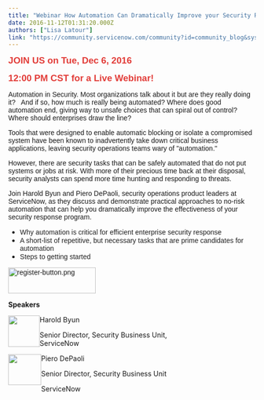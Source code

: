 ```yaml
---
title: "Webinar How Automation Can Dramatically Improve your Security Response Program"
date: 2016-11-12T01:31:20.000Z
authors: ["Lisa Latour"]
link: "https://community.servicenow.com/community?id=community_blog&sys_id=152d26e5dbd0dbc01dcaf3231f9619cf"
---
```

<p><span style="color: #e23d39; font-size: 14pt; font-family: arial,helvetica,sans-serif;"><strong>JOIN US on <span class="date">Tue, Dec 6, 2016</span></strong></span></p><p><span style="color: #e23d39; font-size: 14pt; font-family: arial,helvetica,sans-serif;"><strong><span class="time">12:00 PM CST for a Live Webinar!<br/></span></strong></span></p><p></p><p><span style="font-family: arial,helvetica,sans-serif;">Automation in Security. Most organizations talk about it but are they really doing it?   And if so, how much is really being automated? Where does good automation end, giving way to unsafe choices that can spiral out of control? Where should enterprises draw the line?</span></p><p></p><p><span style="font-family: arial,helvetica,sans-serif;">Tools that were designed to enable automatic blocking or isolate a compromised system have been known to inadvertently take down critical business applications, leaving security operations teams wary of "automation."</span></p><p></p><p><span style="font-family: arial,helvetica,sans-serif;">However, there are security tasks that can be safely automated that do not put systems or jobs at risk. With more of their precious time back at their disposal, security analysts can spend more time hunting and responding to threats.</span></p><p></p><p><span style="font-family: arial,helvetica,sans-serif;">Join Harold Byun and Piero DePaoli, security operations product leaders at ServiceNow, as they discuss and demonstrate practical approaches to no-risk automation that can help you dramatically improve the effectiveness of your security response program.</span></p><p></p><ul><li><span lang="EN-GB" style="font-family: arial,helvetica,sans-serif; color: #212121;">Why automation is critical for efficient enterprise security response</span></li><li><span lang="EN-GB" style="font-family: arial,helvetica,sans-serif; color: #212121;">A short-list of repetitive, but necessary tasks that are prime candidates for automation</span></li><li><span lang="EN-GB" style="font-family: arial,helvetica,sans-serif; color: #212121;">Steps to getting started</span></li></ul><p><span lang="EN-GB" style="font-family: arial,helvetica,sans-serif; color: #212121;"><a href="https://webinar.darkreading.com/2691?keycode=CAA1EC"><img   alt="register-button.png" class="image-1 jive-image" height="52.5" src="fa3fd90adb10df048c8ef4621f9619e8.iix" style="height: 52.5px; width: 178.241px;" width="178.5"/></a></span></p><p></p><p><strong><span class="container-header">Speakers</span> </strong></p><div class="speakerPhoto"><img class="jive-image" height="64" src="https://dsimg.ubm-us.net/asset/384833/451243/Harold_Byun1.png" style="float: left; width: 64px; height: 64px;" width="64"/><div class="speaker1 speakerProfile"><div class="profile-Name">Harold Byun<p class="profile-Company">Senior Director, Security Business Unit, <br/>ServiceNow</p><p class="profile-Company"></p><p class="profile-Company"></p></div></div></div><p class="speakerPhoto"><img class="jive-image" height="63" src="https://dsimg.ubm-us.net/asset/384833/451253/Piero1.png" style="width: 67px; height: 63.3455px; float: left;" width="67"/></p><p class="profile-Name">Piero DePaoli</p><p class="profile-Title">Senior Director, Security Business Unit</p><p class="profile-Company">ServiceNow</p>